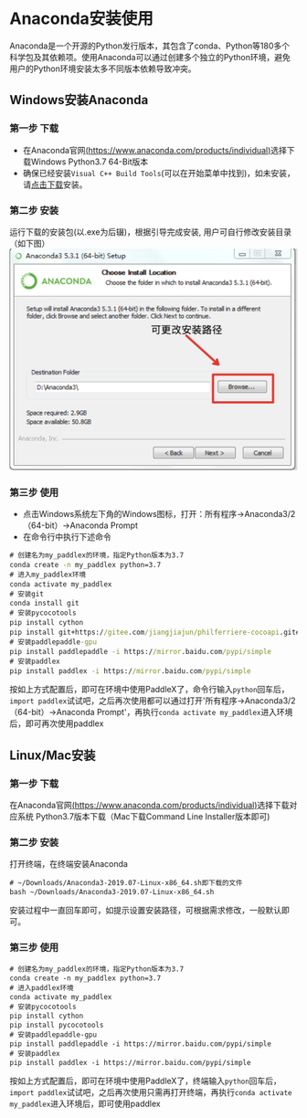 # Anaconda安装使用
Anaconda是一个开源的Python发行版本，其包含了conda、Python等180多个科学包及其依赖项。使用Anaconda可以通过创建多个独立的Python环境，避免用户的Python环境安装太多不同版本依赖导致冲突。

## Windows安装Anaconda
### 第一步 下载
- 在Anaconda官网[(https://www.anaconda.com/products/individual)](https://www.anaconda.com/products/individual)选择下载Windows Python3.7 64-Bit版本
- 确保已经安装`Visual C++ Build Tools`(可以在开始菜单中找到)，如未安装，请[点击下载](https://go.microsoft.com/fwlink/?LinkId=691126)安装。

### 第二步 安装
运行下载的安装包(以.exe为后辍)，根据引导完成安装, 用户可自行修改安装目录（如下图）
![](../images/anaconda_windows.png)

### 第三步 使用
- 点击Windows系统左下角的Windows图标，打开：所有程序->Anaconda3/2（64-bit）->Anaconda Prompt  
- 在命令行中执行下述命令
```cmd
# 创建名为my_paddlex的环境，指定Python版本为3.7
conda create -n my_paddlex python=3.7
# 进入my_paddlex环境
conda activate my_paddlex
# 安装git
conda install git
# 安装pycocotools
pip install cython
pip install git+https://gitee.com/jiangjiajun/philferriere-cocoapi.git#subdirectory=PythonAPI
# 安装paddlepaddle-gpu
pip install paddlepaddle -i https://mirror.baidu.com/pypi/simple
# 安装paddlex
pip install paddlex -i https://mirror.baidu.com/pypi/simple
```  
按如上方式配置后，即可在环境中使用PaddleX了，命令行输入`python`回车后，`import paddlex`试试吧，之后再次使用都可以通过打开'所有程序->Anaconda3/2（64-bit）->Anaconda Prompt'，再执行`conda activate my_paddlex`进入环境后，即可再次使用paddlex

## Linux/Mac安装

### 第一步 下载
在Anaconda官网[(https://www.anaconda.com/products/individual)](https://www.anaconda.com/products/individual)选择下载对应系统 Python3.7版本下载（Mac下载Command Line Installer版本即可)

### 第二步 安装
打开终端，在终端安装Anaconda
```
# ~/Downloads/Anaconda3-2019.07-Linux-x86_64.sh即下载的文件
bash ~/Downloads/Anaconda3-2019.07-Linux-x86_64.sh
```
安装过程中一直回车即可，如提示设置安装路径，可根据需求修改，一般默认即可。

### 第三步 使用
```
# 创建名为my_paddlex的环境，指定Python版本为3.7
conda create -n my_paddlex python=3.7
# 进入paddlex环境
conda activate my_paddlex
# 安装pycocotools
pip install cython
pip install pycocotools
# 安装paddlepaddle-gpu
pip install paddlepaddle -i https://mirror.baidu.com/pypi/simple
# 安装paddlex
pip install paddlex -i https://mirror.baidu.com/pypi/simple
```
按如上方式配置后，即可在环境中使用PaddleX了，终端输入`python`回车后，`import paddlex`试试吧，之后再次使用只需再打开终端，再执行`conda activate my_paddlex`进入环境后，即可使用paddlex

